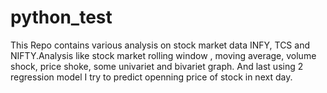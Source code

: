 # python_test
This Repo contains various analysis on stock market data INFY, TCS and NIFTY.Analysis like stock market rolling window , moving average, volume shock, price shoke, some univariet and bivariet graph. And last using 2 regression model I try to predict openning price of stock in next day.
